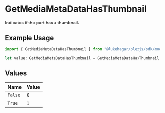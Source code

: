 # GetMediaMetaDataHasThumbnail

Indicates if the part has a thumbnail.

## Example Usage

```typescript
import { GetMediaMetaDataHasThumbnail } from "@lukehagar/plexjs/sdk/models/operations";

let value: GetMediaMetaDataHasThumbnail = GetMediaMetaDataHasThumbnail.True;
```

## Values

| Name    | Value   |
| ------- | ------- |
| `False` | 0       |
| `True`  | 1       |
